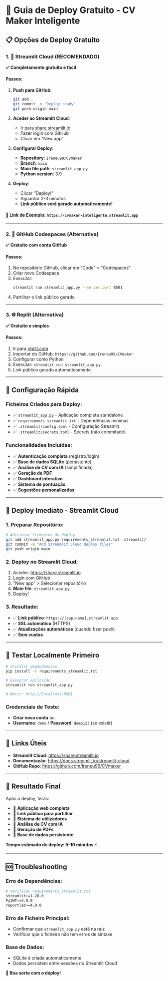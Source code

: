 # 🚀 Guia de Deploy Gratuito - CV Maker Inteligente

## 📋 Opções de Deploy Gratuito

### 1. 🌟 **Streamlit Cloud (RECOMENDADO)**
**✅ Completamente gratuito e fácil**

#### Passos:
1. **Push para GitHub**:
   ```bash
   git add .
   git commit -m "Deploy ready"
   git push origin main
   ```

2. **Aceder ao Streamlit Cloud**:
   - Ir para [share.streamlit.io](https://share.streamlit.io)
   - Fazer login com GitHub
   - Clicar em "New app"

3. **Configurar Deploy**:
   - **Repository**: `Ireneu99/CVmaker`
   - **Branch**: `main`
   - **Main file path**: `streamlit_app.py`
   - **Python version**: 3.9

4. **Deploy**:
   - Clicar "Deploy!"
   - Aguardar 2-3 minutos
   - **Link público será gerado automaticamente!**

#### 🔗 **Link de Exemplo**: `https://cvmaker-inteligente.streamlit.app`

---

### 2. 🐙 **GitHub Codespaces (Alternativa)**
**✅ Gratuito com conta GitHub**

#### Passos:
1. No repositório GitHub, clicar em "Code" > "Codespaces"
2. Criar novo Codespace
3. Executar:
   ```bash
   streamlit run streamlit_app.py --server.port 8501
   ```
4. Partilhar o link público gerado

---

### 3. 🌐 **Replit (Alternativa)**
**✅ Gratuito e simples**

#### Passos:
1. Ir para [replit.com](https://replit.com)
2. Importar do GitHub: `https://github.com/Ireneu99/CVmaker`
3. Configurar como Python
4. Executar: `streamlit run streamlit_app.py`
5. Link público gerado automaticamente

---

## 🔧 **Configuração Rápida**

### Ficheiros Criados para Deploy:
- ✅ `streamlit_app.py` - Aplicação completa standalone
- ✅ `requirements_streamlit.txt` - Dependências mínimas
- ✅ `.streamlit/config.toml` - Configuração Streamlit
- ✅ `.streamlit/secrets.toml` - Secrets (não commitado)

### Funcionalidades Incluídas:
- ✅ **Autenticação completa** (registro/login)
- ✅ **Base de dados SQLite** (persistente)
- ✅ **Análise de CV com IA** (simplificada)
- ✅ **Geração de PDF**
- ✅ **Dashboard interativo**
- ✅ **Sistema de pontuação**
- ✅ **Sugestões personalizadas**

---

## 🎯 **Deploy Imediato - Streamlit Cloud**

### 1. **Preparar Repositório**:
```bash
# Adicionar ficheiros de deploy
git add streamlit_app.py requirements_streamlit.txt .streamlit/
git commit -m "Add Streamlit Cloud deploy files"
git push origin main
```

### 2. **Deploy no Streamlit Cloud**:
1. Aceder: https://share.streamlit.io
2. Login com GitHub
3. "New app" > Selecionar repositório
4. **Main file**: `streamlit_app.py`
5. Deploy!

### 3. **Resultado**:
- ✅ **Link público**: `https://[app-name].streamlit.app`
- ✅ **SSL automático** (HTTPS)
- ✅ **Atualizações automáticas** (quando fizer push)
- ✅ **Sem custos**

---

## 🧪 **Testar Localmente Primeiro**

```bash
# Instalar dependências
pip install -r requirements_streamlit.txt

# Executar aplicação
streamlit run streamlit_app.py

# Abrir: http://localhost:8501
```

### Credenciais de Teste:
- **Criar nova conta** ou
- **Username**: `demo` / **Password**: `demo123` (se existir)

---

## 🔗 **Links Úteis**

- **Streamlit Cloud**: https://share.streamlit.io
- **Documentação**: https://docs.streamlit.io/streamlit-cloud
- **GitHub Repo**: https://github.com/Ireneu99/CVmaker

---

## 🎉 **Resultado Final**

Após o deploy, terás:
- 📱 **Aplicação web completa**
- 🔗 **Link público para partilhar**
- 🔐 **Sistema de utilizadores**
- 🤖 **Análise de CV com IA**
- 📄 **Geração de PDFs**
- 💾 **Base de dados persistente**

**Tempo estimado de deploy: 5-10 minutos** ⚡

---

## 🆘 **Troubleshooting**

### Erro de Dependências:
```bash
# Verificar requirements_streamlit.txt
streamlit>=1.28.0
PyJWT>=2.8.0
reportlab>=4.0.0
```

### Erro de Ficheiro Principal:
- Confirmar que `streamlit_app.py` está na raiz
- Verificar que o ficheiro não tem erros de sintaxe

### Base de Dados:
- SQLite é criada automaticamente
- Dados persistem entre sessões no Streamlit Cloud

**🚀 Boa sorte com o deploy!**
